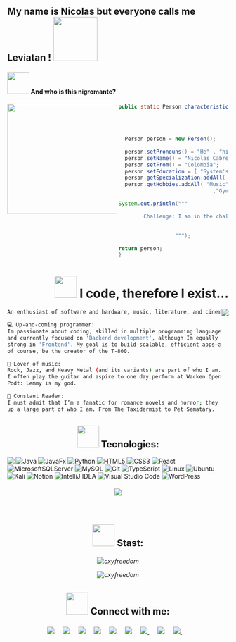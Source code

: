 <h2> My name is Nicolas but everyone calls me Leviatan ! <img src="https://media.tenor.com/gAsYZ5aWAMQAAAAi/league-of-legends-riot-games.gif" width="100"></h2>



#### <img src="https://media.giphy.com/media/VgCDAzcKvsR6OM0uWg/giphy.gif" width="50"> And who is this nigromante? 

<img align='left' src="https://i.postimg.cc/gkTZFgGv/IconGit.jpg" width="250">


<!--Demostracion de cogido-->

```java                                                                       
public static Person characteristics (Gender pronouns, String name,
                                        Education education,  String from,
                                              ArrayList<String> specialization,
                                                      ArrayList<String> hobbies) {

  Person person = new Person();

  person.setPronouns() = "He" , "his";
  person.setName() = "Nicolas Cabrera S.";
  person.setFrom() = "Colombia";
  person.setEducation = [ "System's engineer" ]
  person.getSpecialization.addAll( "Backend" , "Frontent" , "DataBase");
  person.getHobbies.addAll( "Music" , "Cinema" , "Gaming" , "Literature and Comics"
                              ,"Gym", "D&D" , "Mysticism");

System.out.println("""

        Challenge: I am in the challenge of programming a functional life...
                                                            Oh create the T-800

                  """);

return person;
}
```



<h1 align = "right" 
  
#### <img src="https://media.giphy.com/media/VgCDAzcKvsR6OM0uWg/giphy.gif" width="50"> I code, therefore I exist...

</h1>

<img align="right" src= "https://i.postimg.cc/1Xnh2Rmh/Soraka.png" >



````bash
An enthusiast of software and hardware, music, literature, and cinema. 👾 

💻 Up-and-coming programmer:
Im passionate about coding, skilled in multiple programming languages,
and currently focused on 'Backend development', although Im equally
strong in 'Frontend'. My goal is to build scalable, efficient apps—and,
of course, be the creator of the T-800.

🎸 Lover of music:
Rock, Jazz, and Heavy Metal (and its variants) are part of who I am.
I often play the guitar and aspire to one day perform at Wacken Open Air.
Podt: Lemmy is my god.

📖 Constant Reader:
I must admit that I’m a fanatic for romance novels and horror; they make
up a large part of who I am. From The Taxidermist to Pet Sematary.

````


<h2 align="center" 

#### <img src="https://media.giphy.com/media/VgCDAzcKvsR6OM0uWg/giphy.gif" width="50"> Tecnologies:
  
</h2>


<img align='left' src="https://i.postimg.cc/bwzDX4tV/Celeste.png">


![Java](https://img.shields.io/badge/java-%23ED8B00.svg?style=for-the-badge&logo=openjdk&logoColor=white)
![JavaFx](https://img.shields.io/badge/javafx-%23FF0000.svg?style=for-the-badge&logo=javafx&logoColor=white)
![Python](https://img.shields.io/badge/python-3670A0?style=for-the-badge&logo=python&logoColor=ffdd54)
![HTML5](https://img.shields.io/badge/html5-%23E34F26.svg?style=for-the-badge&logo=html5&logoColor=white)
![CSS3](https://img.shields.io/badge/css3-%231572B6.svg?style=for-the-badge&logo=css3&logoColor=white)
![React](https://img.shields.io/badge/react-%2320232a.svg?style=for-the-badge&logo=react&logoColor=%2361DAFB)
![MicrosoftSQLServer](https://img.shields.io/badge/Microsoft%20SQL%20Server-CC2927?style=for-the-badge&logo=microsoft%20sql%20server&logoColor=white)
![MySQL](https://img.shields.io/badge/mysql-4479A1.svg?style=for-the-badge&logo=mysql&logoColor=white)
![Git](https://img.shields.io/badge/git-%23F05033.svg?style=for-the-badge&logo=git&logoColor=white)
![TypeScript](https://img.shields.io/badge/typescript-%23007ACC.svg?style=for-the-badge&logo=typescript&logoColor=white)
![Linux](https://img.shields.io/badge/Linux-FCC624?style=for-the-badge&logo=linux&logoColor=black)
![Ubuntu](https://img.shields.io/badge/Ubuntu-E95420?style=for-the-badge&logo=ubuntu&logoColor=white)
![Kali](https://img.shields.io/badge/Kali-268BEE?style=for-the-badge&logo=kalilinux&logoColor=white)
![Notion](https://img.shields.io/badge/Notion-%23000000.svg?style=for-the-badge&logo=notion&logoColor=white)
![IntelliJ IDEA](https://img.shields.io/badge/IntelliJIDEA-000000.svg?style=for-the-badge&logo=intellij-idea&logoColor=white)
![Visual Studio Code](https://img.shields.io/badge/Visual%20Studio%20Code-0078d7.svg?style=for-the-badge&logo=visual-studio-code&logoColor=white)
![WordPress](https://img.shields.io/badge/WordPress-%23117AC9.svg?style=for-the-badge&logo=WordPress&logoColor=black)


<h4 align = "center"

<p><img src="https://github-readme-stats.vercel.app/api/top-langs/?username=MrZLeviatan&theme=material-palenight&hide_border=false&include_all_commits=false&count_private=false&layout=compact" 


---

</h4>
<br>



<h2 align="center" 

#### <img src="https://media.giphy.com/media/VgCDAzcKvsR6OM0uWg/giphy.gif" width="50"> Stast:
  
</h2>


<h6 align = "center">
 <p><img src="https://github-readme-stats.vercel.app/api?username=MrZLeviatan&theme=material-palenight&hide_border=false&include_all_commits=false&count_private=false" alt="cxyfreedom" /></p>
 <p><img src="https://github-readme-streak-stats.herokuapp.com/?user=MrZLeviatan&theme=material-palenight&hide_border=false" alt="cxyfreedom" /></p>
</h6>


<!--Redes Sociales-->

<h2 align="center" 

#### <img src="https://media.giphy.com/media/VgCDAzcKvsR6OM0uWg/giphy.gif" width="50"> Connect with me:
  
</h2>

<h3 align= "center"
  

<a href="https://www.facebook.com/nicolas.cabreraserrano9/"><img src="https://img.shields.io/badge/@Nicolas.A-%230077B5.svg?&style=for-the-badge&logo=facebook&logoColor=white" /></a>&nbsp;&nbsp;&nbsp;&nbsp;
<a href="https://www.instagram.com/n.cs666/"><img src="https://img.shields.io/badge/@n.cs666-E4405F?style=for-the-badge&logo=instagram&logoColor=white" /></a>&nbsp;&nbsp;&nbsp;&nbsp;
<a href="https://twitter.com/Mr_Leviatan6"><img src="https://img.shields.io/badge/@Mr.Leviatan-%231DA1F2.svg?&style=for-the-badge&logo=twitter&logoColor=white" /></a>&nbsp;&nbsp;&nbsp;&nbsp;
<a href="https://open.spotify.com/user/s7likqvu58tnldicndjp0s0yf"><img src="https://img.shields.io/badge/@Mr.Leviatan-03C75A?style=for-the-badge&logo=spotify&logoColor=FFFFFF" /></a>&nbsp;&nbsp;&nbsp;&nbsp;
<a href="https://www.reddit.com/user/Mrz_Leviatan666/"><img src="https://img.shields.io/badge/@MrZ.Leviatan666-FF4500?style=for-the-badge&logo=reddit&logoColor=white" /></a>&nbsp;&nbsp;&nbsp;&nbsp;
<a href="https://www.hackerearth.com/@nikis281002"><img src="https://img.shields.io/badge/@Nicolas.C-%232C3454.svg?&style=for-the-badge&logo=HackerEarth&logoColor=Blue" /></a>&nbsp;&nbsp;&nbsp;&nbsp;
<a href="https://github.com/MrZLeviatan"><img src="https://img.shields.io/badge/@MrZLeviatan-100000?style=for-the-badge&logo=github&logoColor=white" /> </a>&nbsp;&nbsp;&nbsp;&nbsp;
<a href="https://stackoverflow.com/users/22382518/nicolas-cabrera-serrano"><img src="https://img.shields.io/badge/@Nicolas.C-FE7A16?style=for-the-badge&logo=stack-overflow&logoColor=white" /></a>&nbsp;&nbsp;&nbsp;&nbsp;
<a href="https://dev.to/mrzleviatan"><img src="https://img.shields.io/badge/@MrZLeviatan-0A0A0A?style=for-the-badge&logo=devdotto&logoColor=white" /> </a>&nbsp;&nbsp;&nbsp;&nbsp;


</h3>

